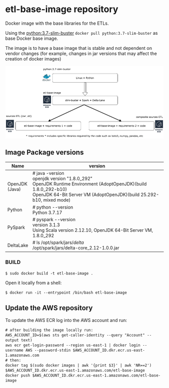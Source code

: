 # etl-base-image repository
Docker image with the base libraries for the ETLs.

Using the [python:3.7-slim-buster](https://github.com/docker-library/python/blob/00b80a3dfc595e9c58ec52cc9ae8349cf10767a4/3.7/slim-buster/Dockerfile) `docker pull python:3.7-slim-buster` as base Docker base image.

The image is to have a base image that is stable and not dependent on vendor changes (for example, changes in jar versions that may affect the creation of docker images)

![img.png](.imgs/img.png)

## Image Package versions

| Name 	| version 	|
|---	|---	|
| OpenJDK <br>(Java) 	|# java -version<br>openjdk version "1.8.0_292"<br>OpenJDK Runtime Environment (AdoptOpenJDK)(build 1.8.0_292-b10)<br>OpenJDK 64-Bit Server VM (AdoptOpenJDK)(build 25.292-b10, mixed mode) 	|
| Python 	| # python --version<br>Python 3.7.17 	|
| PySpark 	| # pyspark --version<br>  version 3.1.3<br>Using Scala version 2.12.10, OpenJDK 64-Bit Server VM, 1.8.0_292 	|
| DeltaLake 	| # ls /opt/spark/jars/*delta*<br>/opt/spark/jars/delta-core_2.12-1.0.0.jar 	|

### BUILD
```shell
$ sudo docker build -t etl-base-image .
```

Open it locally from a shell:
```shell
$ docker run -it --entrypoint /bin/bash etl-base-image
```

## Update the AWS repository
To update the AWS ECR log into the AWS account and run:
```shell
# after building the image locally run:
AWS_ACCOUNT_ID=$(aws sts get-caller-identity --query "Account" --output text)
aws ecr get-login-password --region us-east-1 | docker login --username AWS --password-stdin $AWS_ACCOUNT_ID.dkr.ecr.us-east-1.amazonaws.com
# then:
docker tag $(sudo docker images | awk '{print $3}' | awk 'NR==2') $AWS_ACCOUNT_ID.dkr.ecr.us-east-1.amazonaws.com/etl-base-image
docker push $AWS_ACCOUNT_ID.dkr.ecr.us-east-1.amazonaws.com/etl-base-image
```
